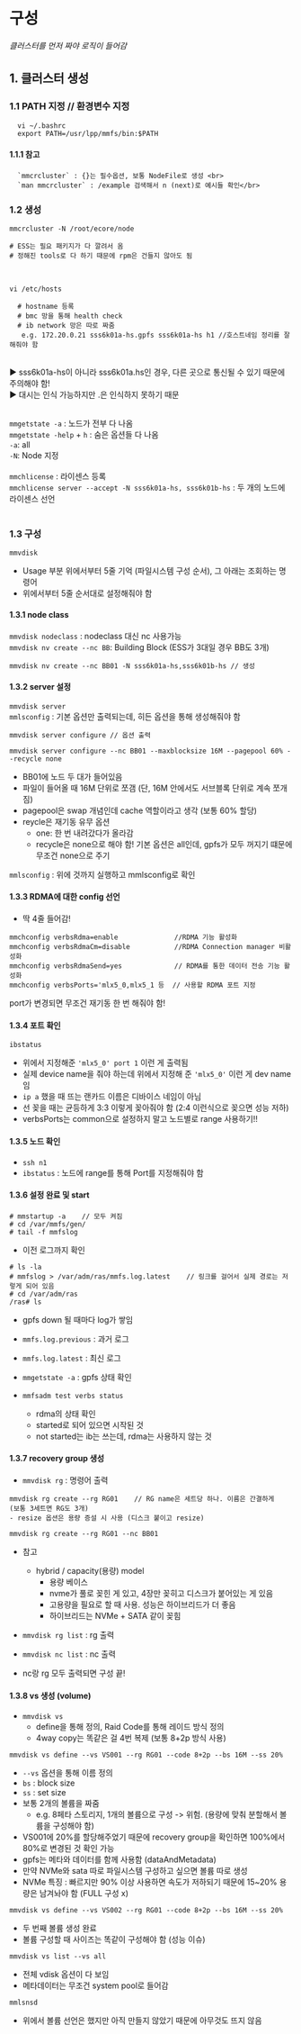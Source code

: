 # 구성
###### 클러스터를 먼저 짜야 로직이 들어감
## 1. 클러스터 생성<br/>
  ### 1.1 PATH 지정 // 환경변수 지정 <br>
   ```
     vi ~/.bashrc
     export PATH=/usr/lpp/mmfs/bin:$PATH
   ```
  
  #### 1.1.1 참고
      `mmcrcluster` : {}는 필수옵션, 보통 NodeFile로 생성 <br>
      `man mmcrcluster` : /example 검색해서 n (next)로 예시들 확인</br>


  ### 1.2 생성
  ```
  mmcrcluster -N /root/ecore/node
     
  # ESS는 필요 패키지가 다 깔려서 옴
  # 정해진 tools로 다 하기 때문에 rpm은 건들지 않아도 됨
  ```
  </br>
  
  ```
  vi /etc/hosts
     
    # hostname 등록
    # bmc 망을 통해 health check
    # ib network 망은 따로 짜줌
     e.g. 172.20.0.21 sss6k01a-hs.gpfs sss6k01a-hs h1 //호스트네임 정리를 잘해줘야 함
  ```

  </br>
       ▶ sss6k01a-hs이 아니라 sss6k01a.hs인 경우, 다른 곳으로 통신될 수 있기 때문에 주의해야 함! </br>
       ▶ 대시는 인식 가능하지만 .은 인식하지 못하기 때문 <br>
  </br>

  `mmgetstate -a` : 노드가 전부 다 나옴
  <br>
  `mmgetstate -help` + `h` : 숨은 옵션들 다 나옴 <br>
  `-a`: all <br>
  `-N`: Node 지정 </br><br>
  `mmchlicense` : 라이센스 등록 <br>
  `mmchlicense server --accept -N sss6k01a-hs, sss6k01b-hs` : 두 개의 노드에 라이센스 선언
  <br></br>
  
  ### 1.3 구성
  `mmvdisk` <br>
  - Usage 부분 위에서부터 5줄 기억 (파일시스템 구성 순서), 그 아래는 조회하는 명령어
  - 위에서부터 5줄 순서대로 설정해줘야 함

  #### 1.3.1 node class
  `mmvdisk nodeclass` : nodeclass 대신 nc 사용가능 <br>
  `mmvdisk nv create --nc BB`: Building Block (ESS가 3대일 경우 BB도 3개) </br>

  ```
  mmvdisk nv create --nc BB01 -N sss6k01a-hs,sss6k01b-hs // 생성
  ```

  #### 1.3.2 server 설정
  `mmvdisk server`<br>
  `mmlsconfig` : 기본 옵션만 출력되는데, 히든 옵션을 통해 생성해줘야 함 </br>

  ```
  mmvdisk server configure // 옵션 출력
  ```

  ```
  mmvdisk server configure --nc BB01 --maxblocksize 16M --pagepool 60% --recycle none
  ```
  - BB01에 노드 두 대가 들어있음
  - 파일이 들어올 때 16M 단위로 쪼갬 (단, 16M 안에서도 서브블록 단위로 계속 쪼개짐)
  - pagepool은 swap 개념인데 cache 역할이라고 생각 (보통 60% 할당)
  - reycle은 재기동 유무 옵션
      - one: 한 번 내려갔다가 올라감
      - recycle은 none으로 해야 함! 기본 옵션은 all인데, gpfs가 모두 꺼지기 떄문에 무조건 none으로 주기

  `mmlsconfig` : 위에 것까지 실행하고 mmlsconfig로 확인 <br>

  #### 1.3.3 RDMA에 대한 config 선언
  - 딱 4줄 들어감!
  ```
  mmchconfig verbsRdma=enable              //RDMA 기능 활성화
  mmchconfig verbsRdmaCm=disable           //RDMA Connection manager 비활성화
  mmchconfig verbsRdmaSend=yes             // RDMA를 통한 데이터 전송 기능 활성화
  mmchconfig verbsPorts='mlx5_0,mlx5_1 등  // 사용할 RDMA 포트 지정
  ```
  port가 변경되면 무조건 재기동 한 번 해줘야 함!<br>

  #### 1.3.4 포트 확인
  `ibstatus` <br>
  - 위에서 지정해준 `'mlx5_0' port 1` 이런 게 출력됨
  - 실제 device name을 줘야 하는데 위에서 지정해 준 `'mlx5_0'` 이런 게 dev name임
  - `ip a` 했을 때 뜨는 랜카드 이름은 디바이스 네임이 아님
  - 선 꽂을 때는 균등하게 3:3 이렇게 꽂아줘야 함 (2:4 이런식으로 꽂으면 성능 저하)
  - verbsPorts는 common으로 설정하지 말고 노드별로 range 사용하기!!
  
  #### 1.3.5 노드 확인
  - `ssh n1`<br>
  - `ibstatus` : 노드에 range를 통해 Port를 지정해줘야 함 <br>
  
  #### 1.3.6 설정 완료 및 start

  ```
  # mmstartup -a    // 모두 켜짐
  # cd /var/mmfs/gen/
  # tail -f mmfslog
  ```
  - 이전 로그까지 확인

  ```
  # ls -la
  # mmfslog > /var/adm/ras/mmfs.log.latest    // 링크를 걸어서 실제 경로는 저렇게 되어 있음
  # cd /var/adm/ras
  /ras# ls
  ```
  - gpfs down 될 때마다 log가 쌓임
  - `mmfs.log.previous` : 과거 로그
  - `mmfs.log.latest` : 최신 로그 <br>

  - `mmgetstate -a` : gpfs 상태 확인
  - `mmfsadm test verbs status` <br>
      - rdma의 상태 확인
      - started로 되어 있으면 시작된 것
      - not started는 ib는 쓰는데, rdma는 사용하지 않는 것
   
  #### 1.3.7 recovery group 생성
  - `mmvdisk rg` : 명령어 출력 <br>

  ```
  mmvdisk rg create --rg RG01    // RG name은 세트당 하나. 이름은 간결하게
  (보통 3세트면 RG도 3개)
  - resize 옵션은 용량 증설 시 사용 (디스크 붙이고 resize)
  ```

  ```
  mmvdisk rg create --rg RG01 --nc BB01
  ```

  - 참고
      - hybrid / capacity(용량) model
        - 용량 베이스
        - nvme가 풀로 꽂힌 게 있고, 4장만 꽂히고 디스크가 붙어있는 게 있음
        - 고용량을 필요로 할 때 사용. 성능은 하이브리드가 더 좋음
        - 하이브리드는 NVMe + SATA 같이 꽂힘

  - `mmvdisk rg list` : rg 출력
  - `mmvdisk nc list` : nc 출력
  - nc랑 rg 모두 출력되면 구성 끝!

  #### 1.3.8 vs 생성 (volume)
  - `mmvdisk vs` <br>
      - define을 통해 정의, Raid Code를 통해 레이드 방식 정의
      - 4way copy는 똑같은 걸 4번 복제 (보통 8+2p 방식 사용)

  ```
  mmvdisk vs define --vs VS001 --rg RG01 --code 8+2p --bs 16M --ss 20%
  ```
  - `--vs` 옵션을 통해 이름 정의
  - `bs` : block size
  - `ss` : set size
  - 보통 2개의 볼륨을 짜줌
      - e.g. 8페타 스토리지, 1개의 볼륨으로 구성 -> 위험. (용량에 맞춰 분할해서 볼륨을 구성해야 함)
  - VS001에 20%를 할당해주었기 때문에 recovery group을 확인하면 100%에서 80%로 변경된 것 확인 가능
  - gpfs는 메타와 데이터를 함께 사용함 (dataAndMetadata)
  - 만약 NVMe와 sata 따로 파일시스템 구성하고 싶으면 볼륨 따로 생성
  - NVMe 특징 : 빠르지만 90% 이상 사용하면 속도가 저하되기 때문에 15~20% 용량은 남겨놔야 함 (FULL 구성 x)

  ```
  mmvdisk vs define --vs VS002 --rg RG01 --code 8+2p --bs 16M --ss 20%
  ```
  - 두 번째 볼륨 생성 완료
  - 볼륨 구성할 때 사이즈는 똑같이 구성해야 함 (성능 이슈)

  ```
  mmvdisk vs list --vs all
  ```
  - 전체 vdisk 옵션이 다 보임
  - 메타데이터는 무조건 system pool로 들어감

  ```
  mmlsnsd
  ```
  - 위에서 볼륨 선언은 했지만 아직 만들지 않았기 때문에 아무것도 뜨지 않음

  

  
  
  
  
